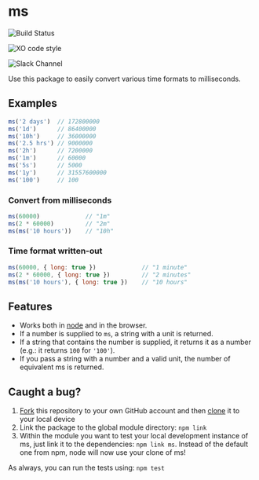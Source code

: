 # ms

![Build Status](https://travis-ci.org/zeit/ms.svg?branch=master)

![XO code style](https://img.shields.io/badge/code_style-XO-5ed9c7.svg)

![Slack Channel](https://zeit-slackin.now.sh/badge.svg)

Use this package to easily convert various time formats to milliseconds.

## Examples

```javascript
ms('2 days')  // 172800000
ms('1d')      // 86400000
ms('10h')     // 36000000
ms('2.5 hrs') // 9000000
ms('2h')      // 7200000
ms('1m')      // 60000
ms('5s')      // 5000
ms('1y')      // 31557600000
ms('100')     // 100
```

### Convert from milliseconds

```javascript
ms(60000)             // "1m"
ms(2 * 60000)         // "2m"
ms(ms('10 hours'))    // "10h"
```

### Time format written-out

```javascript
ms(60000, { long: true })             // "1 minute"
ms(2 * 60000, { long: true })         // "2 minutes"
ms(ms('10 hours'), { long: true })    // "10 hours"
```

## Features

* Works both in [node](https://nodejs.org) and in the browser.
* If a number is supplied to `ms`, a string with a unit is returned.
* If a string that contains the number is supplied, it returns it as a number \(e.g.: it returns `100` for `'100'`\).
* If you pass a string with a number and a valid unit, the number of equivalent ms is returned.

## Caught a bug?

1. [Fork](https://help.github.com/articles/fork-a-repo/) this repository to your own GitHub account and then [clone](https://help.github.com/articles/cloning-a-repository/) it to your local device
2. Link the package to the global module directory: `npm link`
3. Within the module you want to test your local development instance of ms, just link it to the dependencies: `npm link ms`. Instead of the default one from npm, node will now use your clone of ms!

As always, you can run the tests using: `npm test`

